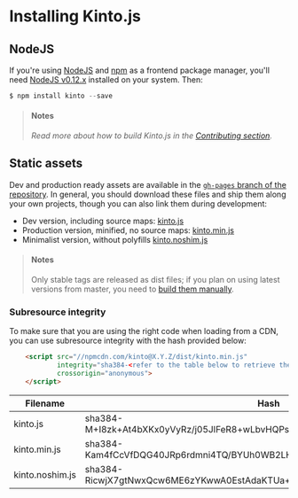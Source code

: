 # Installing Kinto.js

## NodeJS

If you're using [NodeJS](https://nodejs.org) and [npm](https://www.npmjs.com/) as a frontend package manager, you'll need [NodeJS v0.12.x](https://nodejs.org/download/) installed on your system. Then:

```js
$ npm install kinto --save
```

> #### Notes
>
> *Read more about how to build Kinto.js in the [Contributing section](contributing.md).*

## Static assets

Dev and production ready assets are available in the [`gh-pages` branch of the repository](https://github.com/Kinto/kinto.js/tree/gh-pages). In general, you should download these files and ship them along your own projects, though you can also link them during development:

- Dev version, including source maps: [kinto.js](http://npmcdn.com/kinto/dist/kinto.js)
- Production version, minified, no source maps: [kinto.min.js](http://npmcdn.com/kinto/dist/kinto.min.js)
- Minimalist version, without polyfills [kinto.noshim.js](http://npmcdn.com/kinto/dist/kinto.noshim.js)

> #### Notes
>
> Only stable tags are released as dist files; if you plan on using latest versions from master, you need to [build them manually](contributing.md#generating-dist-files).


### Subresource integrity

To make sure that you are using the right code when loading from a CDN, you can use subresource
integrity with the hash provided below:

```html
    <script src="//npmcdn.com/kinto@X.Y.Z/dist/kinto.min.js"
            integrity="sha384-<refer to the table below to retrieve the proper hash>"
            crossorigin="anonymous">
    </script>
```

| Filename                | Hash                                                                    |
|-------------------------|-------------------------------------------------------------------------|
| kinto.js                | sha384-M+I8zk+At4bXKx0yVyRz/j05JlFeR8+wLbvHQPsdW5dixtXywViPOT3/ueqt1BuV |
| kinto.min.js            | sha384-Kam4fCcVfDQG40JRp6rdmni4TQ/BYUh0WB2LHd8AChM4sCVVIXVEE5V3M3Wgw6oh |
| kinto.noshim.js         | sha384-RicwjX7gtNwxQcw6ME6zYKwwA0EstAdaKTUa+4twmwHj3lS6yo+5VfpLtWcHxGEh |
